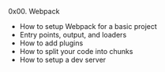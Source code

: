 0x00. Webpack

* How to setup Webpack for a basic project
* Entry points, output, and loaders
* How to add plugins
* How to split your code into chunks
* How to setup a dev server
